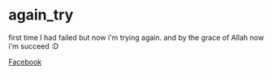 # again_try

first time I had failed
but now i'm trying again.
and by the grace of Allah now i'm succeed :D

[Facebook](https://www.facebook.com/lamianoor)
